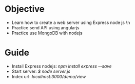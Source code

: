# Objective
* Learn how to create a web server using Express node js \n
* Practice send API using angularjs
* Practice use MongoDB with nodejs

# Guide
* Install Express nodejs: _npm install express --save_
* Start server: _$ node server.js_
* Index url: _localhost:3000/demo/view_
